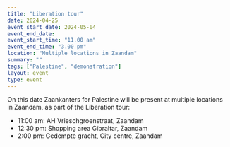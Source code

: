 ```yaml
---
title: "Liberation tour"
date: 2024-04-25
event_start_date: 2024-05-04
event_end_date: 
event_start_time: "11.00 am"
event_end_time: "3.00 pm"
location: "Multiple locations in Zaandam"
summary: ""
tags: ["Palestine", "demonstration"]
layout: event
type: event
---
```


On this date Zaankanters for Palestine will be present at multiple locations in Zaandam, as part of the Liberation tour:

- 11:00 am: AH Vrieschgroenstraat, Zaandam
- 12:30 pm: Shopping area Gibraltar, Zaandam
- 2:00 pm: Gedempte gracht, City centre, Zaandam
